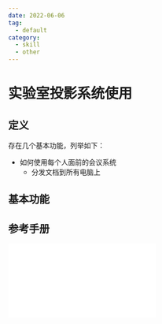 ```yaml
---
date: 2022-06-06
tag:
  - default
category:
  - skill
  - other
---
```



# 实验室投影系统使用


## 定义

存在几个基本功能，列举如下：

- 如何使用每个人面前的会议系统
	- 分发文档到所有电脑上

## 基本功能

## 参考手册

![清华大学会议系统操作说明.pdf](tool\other\assets\清华大学会议系统操作说明.pdf)
